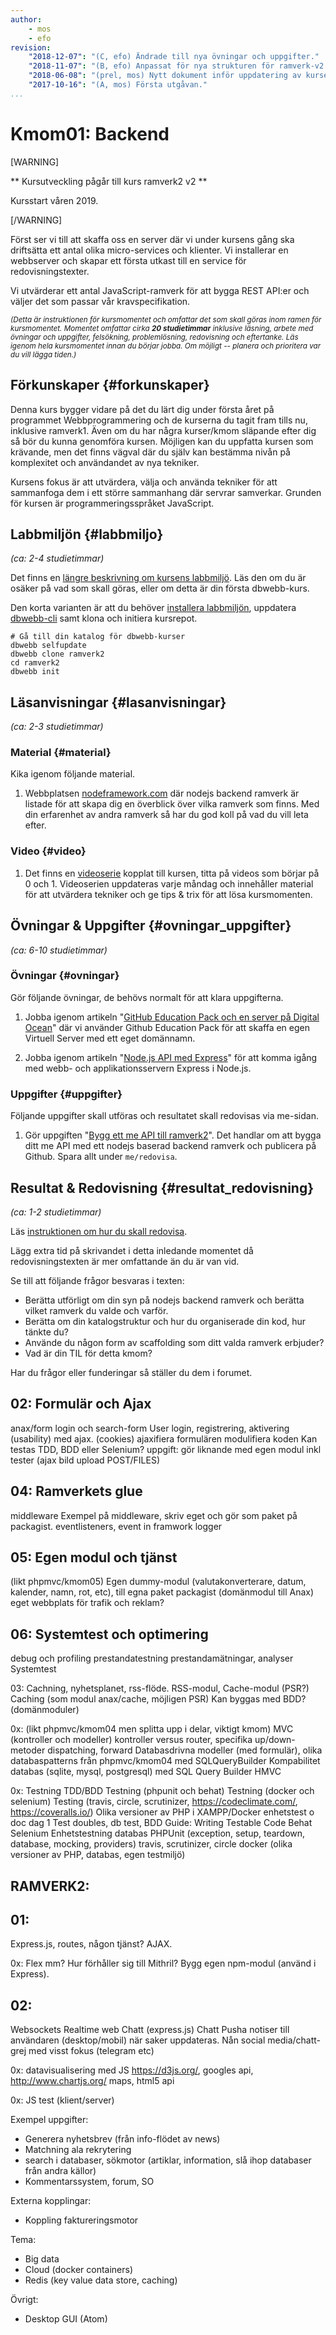 ```yaml
---
author:
    - mos
    - efo
revision:
    "2018-12-07": "(C, efo) Ändrade till nya övningar och uppgifter."
    "2018-11-07": "(B, efo) Anpassat för nya strukturen för ramverk-v2."
    "2018-06-08": "(prel, mos) Nytt dokument inför uppdatering av kursen."
    "2017-10-16": "(A, mos) Första utgåvan."
...
```

Kmom01: Backend
==================================

[WARNING]

** Kursutveckling pågår till kurs ramverk2 v2 **

Kursstart våren 2019.

[/WARNING]

Först ser vi till att skaffa oss en server där vi under kursens gång ska driftsätta ett antal olika micro-services och klienter. Vi installerar en webbserver och skapar ett första utkast till en service för redovisningstexter.

Vi utvärderar ett antal JavaScript-ramverk för att bygga REST API:er och väljer det som passar vår kravspecifikation.



<small><i>(Detta är instruktionen för kursmomentet och omfattar det som skall göras inom ramen för kursmomentet. Momentet omfattar cirka **20 studietimmar** inklusive läsning, arbete med övningar och uppgifter, felsökning, problemlösning, redovisning och eftertanke. Läs igenom hela kursmomentet innan du börjar jobba. Om möjligt -- planera och prioritera var du vill lägga tiden.)</i></small>



Förkunskaper {#forkunskaper}
---------------------------------

Denna kurs bygger vidare på det du lärt dig under första året på programmet Webbprogrammering och de kurserna du tagit fram tills nu, inklusive ramverk1. Även om du har några kurser/kmom släpande efter dig så bör du kunna genomföra kursen. Möjligen kan du uppfatta kursen som krävande, men det finns vägval där du själv kan bestämma nivån på komplexitet och användandet av nya tekniker.

Kursens fokus är att utvärdera, välja och använda tekniker för att sammanfoga dem i ett större sammanhang där servrar samverkar. Grunden för kursen är programmeringsspråket JavaScript.



Labbmiljön  {#labbmiljo}
---------------------------------

*(ca: 2-4 studietimmar)*

Det finns en [längre beskrivning om kursens labbmiljö](./../installera-labbmiljo). Läs den om du är osäker på vad som skall göras, eller om detta är din första dbwebb-kurs.

Den korta varianten är att du behöver [installera labbmiljön](./../labbmiljo), uppdatera [dbwebb-cli](dbwebb-cli) samt klona och initiera kursrepot.

```text
# Gå till din katalog för dbwebb-kurser
dbwebb selfupdate
dbwebb clone ramverk2
cd ramverk2
dbwebb init
```



Läsanvisningar  {#lasanvisningar}
---------------------------------

*(ca: 2-3 studietimmar)*



### Material {#material}

Kika igenom följande material.

1. Webbplatsen [nodeframework.com](http://nodeframework.com/) där nodejs backend ramverk är listade för att skapa dig en överblick över vilka ramverk som finns. Med din erfarenhet av andra ramverk så har du god koll på vad du vill leta efter.

<!-- 1. Webbplatsen för [ramverket Express](https://expressjs.com/) ger dig det du behöver för att komma igång. Använd webbplatsen och dess dokumentation som källan och kör på senaste versionen. -->



### Video  {#video}

1. Det finns en [videoserie](https://www.youtube.com/playlist?list=PLKtP9l5q3ce--Z6iuqvY-UfAN6vWhHpmZ) kopplat till kursen, titta på videos som börjar på 0 och 1. Videoserien uppdateras varje måndag och innehåller material för att utvärdera tekniker och ge tips & trix för att lösa kursmomenten.



Övningar & Uppgifter  {#ovningar_uppgifter}
-------------------------------------------

*(ca: 6-10 studietimmar)*



### Övningar {#ovningar}

Gör följande övningar, de behövs normalt för att klara uppgifterna.

1. Jobba igenom artikeln "[GitHub Education Pack och en server på Digital Ocean](kunskap/github-education-pack-och-en-server-pa-digital-ocean)" där vi använder Github Education Pack för att skaffa en egen Virtuell Server med ett eget domännamn.

1. Jobba igenom artikeln "[Node.js API med Express](kunskap/nodejs-api-med-express)" för att komma igång med webb- och applikationsservern Express i Node.js.

<!--
1. Jobba igenom artikeln "[Databas appserver med Express och MySQL](kunskap/databas-appserver-med-express-och-mysql)" som visar hur du kan jobba med MySQL tillsammans med Express. Spara dina exempelprogram i `me/kmom05/express-mysql`.

1. Jobba igenom artikeln "[SQLite och Node.js](kunskap/sqlite-och-nodejs)". Spara dina exempelprogram i `me/kmom03/sqlite`.

Ev 5p i projektet om man använder MySQL och/eller SQLite.
-->



### Uppgifter {#uppgifter}

Följande uppgifter skall utföras och resultatet skall redovisas via me-sidan.

1. Gör uppgiften "[Bygg ett me API till ramverk2](uppgift/bygg-ett-me-api-till-ramverk2)". Det handlar om att bygga ditt me API med ett nodejs baserad backend ramverk och publicera på Github. Spara allt under `me/redovisa`.



Resultat & Redovisning  {#resultat_redovisning}
-----------------------------------------------

*(ca: 1-2 studietimmar)*

Läs [instruktionen om hur du skall redovisa](./../redovisa).

Lägg extra tid på skrivandet i detta inledande momentet då redovisningstexten är mer omfattande än du är van vid.

Se till att följande frågor besvaras i texten:

* Berätta utförligt om din syn på nodejs backend ramverk och berätta vilket ramverk du valde och varför.
* Berätta om din katalogstruktur och hur du organiserade din kod, hur tänkte du?
* Använde du någon form av scaffolding som ditt valda ramverk erbjuder?
* Vad är din TIL för detta kmom?

Har du frågor eller funderingar så ställer du dem i forumet.


<!--stop-->


02: Formulär och Ajax
---------------------------------
anax/form
login och search-form
User login, registrering, aktivering (usability) med ajax. (cookies)
ajaxifiera formulären
modulifiera koden
Kan testas TDD, BDD eller Selenium?
uppgift: gör liknande med egen modul inkl tester (ajax bild upload POST/FILES)


04: Ramverkets glue
---------------------------------
middleware
Exempel på middleware, skriv eget och gör som paket på packagist.
eventlisteners, event in framwork
logger


05: Egen modul och tjänst
---------------------------------
(likt phpmvc/kmom05)
Egen dummy-modul (valutakonverterare, datum, kalender, namn, rot, etc), till egna paket packagist (domänmodul till Anax)
eget webbplats för trafik och reklam?



06: Systemtest och optimering
---------------------------------
debug och profiling
prestandatestning
prestandamätningar, analyser
Systemtest



03:
Cachning, nyhetsplanet, rss-flöde. RSS-modul, Cache-modul (PSR?)
Caching (som modul anax/cache, möjligen PSR)
Kan byggas med BDD?
(domänmoduler)



0x: (likt phpmvc/kmom04 men splitta upp i delar, viktigt kmom)
MVC (kontroller och modeller)
kontroller versus router, specifika up/down-metoder
dispatching, forward
Databasdrivna modeller (med formulär), olika databaspatterns från phpmvc/kmom04 med SQLQueryBuilder
Kompabilitet databas (sqlite, mysql, postgresql) med SQL Query Builder
HMVC


0x: Testning
TDD/BDD Testning (phpunit och behat)
Testning (docker och selenium)
Testing (travis, circle, scrutinizer, https://codeclimate.com/, https://coveralls.io/)
Olika versioner av PHP i XAMPP/Docker
enhetstest o doc dag 1
Test doubles, db test, BDD
Guide: Writing Testable Code
Behat
Selenium
Enhetstestning databas
PHPUnit (exception, setup, teardown, database, mocking, providers)
travis, scrutinizer, circle
docker (olika versioner av PHP, databas, egen testmiljö)



RAMVERK2:
---------------------------------

01:
---------------------------------
Express.js, routes, någon tjänst?
AJAX.

0x:
Flex mm? Hur förhåller sig till Mithril?
Bygg egen npm-modul (använd i Express).

02:
---------------------------------
Websockets
Realtime web
Chatt (express.js)
Chatt
Pusha notiser till användaren (desktop/mobil) när saker uppdateras.
Nån social media/chatt-grej med visst fokus (telegram etc)

0x:
datavisualisering med JS https://d3js.org/, googles api, http://www.chartjs.org/
maps, html5 api

0x:
JS test (klient/server)


Exempel uppgifter:
- Generera nyhetsbrev (från info-flödet av news)
- Matchning ala rekrytering
- search i databaser, sökmotor (artiklar, information, slå ihop databaser från andra källor)
- Kommentarssystem, forum, SO


Externa kopplingar:
* Koppling faktureringsmotor


Tema:
* Big data
* Cloud (docker containers)
* Redis (key value data store, caching)

Övrigt:
* Desktop GUI (Atom)
